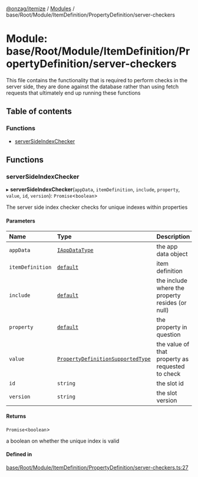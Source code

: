 [@onzag/itemize](../README.md) / [Modules](../modules.md) / base/Root/Module/ItemDefinition/PropertyDefinition/server-checkers

# Module: base/Root/Module/ItemDefinition/PropertyDefinition/server-checkers

This file contains the functionality that is required to perform checks
in the server side, they are done against the database rather than
using fetch requests that ultimately end up running these functions

## Table of contents

### Functions

- [serverSideIndexChecker](base_Root_Module_ItemDefinition_PropertyDefinition_server_checkers.md#serversideindexchecker)

## Functions

### serverSideIndexChecker

▸ **serverSideIndexChecker**(`appData`, `itemDefinition`, `include`, `property`, `value`, `id`, `version`): `Promise`<`boolean`\>

The server side index checker checks for unique indexes within properties

#### Parameters

| Name | Type | Description |
| :------ | :------ | :------ |
| `appData` | [`IAppDataType`](../interfaces/server.IAppDataType.md) | the app data object |
| `itemDefinition` | [`default`](../classes/base_Root_Module_ItemDefinition.default.md) | item definition |
| `include` | [`default`](../classes/base_Root_Module_ItemDefinition_Include.default.md) | the include where the property resides (or null) |
| `property` | [`default`](../classes/base_Root_Module_ItemDefinition_PropertyDefinition.default.md) | the property in question |
| `value` | [`PropertyDefinitionSupportedType`](base_Root_Module_ItemDefinition_PropertyDefinition_types.md#propertydefinitionsupportedtype) | the value of that property as requested to check |
| `id` | `string` | the slot id |
| `version` | `string` | the slot version |

#### Returns

`Promise`<`boolean`\>

a boolean on whether the unique index is valid

#### Defined in

[base/Root/Module/ItemDefinition/PropertyDefinition/server-checkers.ts:27](https://github.com/onzag/itemize/blob/f2f29986/base/Root/Module/ItemDefinition/PropertyDefinition/server-checkers.ts#L27)
